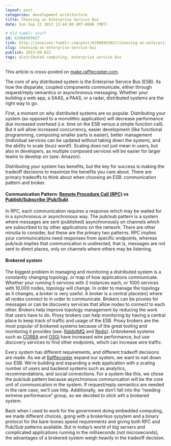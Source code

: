 ```yaml
---
layout: post
categories: development architecture
title: Choosing an Enterprise Service Bus
date: Sun Sep 22 2013 13:44:00 GMT-0600 (MDT)

# Old tumblr stuff
id: 61988455027
link: http://joneisen.tumblr.com/post/61988455027/choosing-an-enterprise-service-bus
slug: choosing-an-enterprise-service-bus
publish: 2013-09-022
tags: distributed computing, enterprise service bus
---
```



This article is cross-posted on [make.rafflecopter.com](http://make.rafflecopter.com/enterprise-service-bus.html).

The core of any distributed system is the Enterprise Service Bus (ESB). Its how the disparate, coupled components communicate, either through request/reply semantics or asynchronous messaging. Whether your building a web app, a SAAS, a PAAS, or a radar, distributed systems are the right way to go.

First, a moment on why distributed systems are so popular. Distributing your system (as opposed to a monolithic application) will decrease performance due increased overhead (i.e. time on the ESB versus a simple function call). But it will allow increased concurrency, easier development (like functional programming, composing smaller parts is easier), better management (individual services can be updated without taking down the system), and the ability to scale (buzz word!). Scaling does not just mean in users, but also in developers, as multiple composed services will be easier for larger teams to develop on (see: Amazon).

Distributing your system has benefits, but the key for success is making the tradeoff decisions to maximize the benefits you care about. There are primary tradeoffs to think about when choosing an ESB: communication pattern and broker.

#### Communication Pattern: [Remote Procedure Call (RPC)](http://en.wikipedia.org/wiki/Remote_procedure_call) vs [Publish/Subscribe (Pub/Sub)](http://en.wikipedia.org/wiki/Publish%E2%80%93subscribe_pattern)

In RPC, each communication requires a response which may be waited for in a synchronous or asynchronous way. The pub/sub pattern is a system where messages are sent (published) asynchronously on channels which are subscribed to by other applications on the network. There are other minutia to consider, but these are the primary two patterns. RPC implies your communications need responses from specific endpoints, whereas pub/sub implies that communication is undirected, that is, messages are not sent to direct places, only on channels where others may be listening.

#### Brokered system

The biggest problem in managing and monitoring a distributed system is a constantly changing topology, or map of how applications communicate. Whether your running 5 services with 2 instances each, or 1000 services with 10,000 nodes, topology will change. In order to manage the topology as it changes, a broker is very useful. A broker is a central place(es) where all nodes connect to in order to communicate. Brokers can be proxies for messages or can be discovery services that allow nodes to connect to each other. Brokers help improve topology management by reducing the work that users have to do. Proxy brokers can help monitoring by having a central place to keep track of traffic and usage of the ESB. Proxy brokers are the most popular of brokered systems because of the great tooling and monitoring it provides (see: [RabbitMQ](http://www.rabbitmq.com/) and [Redis](http://redis.io/)). Unbrokered systems such as [CORBA](http://en.wikipedia.org/wiki/Common_Object_Request_Broker_Architecture) and [OSGi](http://www.osgi.org/Main/HomePage) have increased wire performance, but use discovery services to find other endpoints, which can increase wire traffic.

Every system has different requirements, and different tradeoff decisions are made. As we at [Rafflecopter](http://rafflecopter.com) expand our system, we want to nail down our ESB. We’re building and expanding a web application with a scaling number of users and backend systems such as analytics, recommendations, and social connections. For a system like this, we chose the pub/sub pattern because asynchronous communcation will be the core unit of communication in the system. If request/reply semantics are needed in the rare case, we’ll use http. Additionally, we don’t fall into the “needing extreme performance” group, so we decided to stick wth a brokered system.

Back when I used to work for the government doing embedded computing, we made different choices, going with a brokerless sysytem and a binary protocol for the bare-bones speed requirements and giving both RPC and Pub/Sub patterns available. But in today’s world of big servers and complicated applications running in the milliseconds (not microseconds), the advantages of a brokered system weigh heavily in the tradeoff decision.

